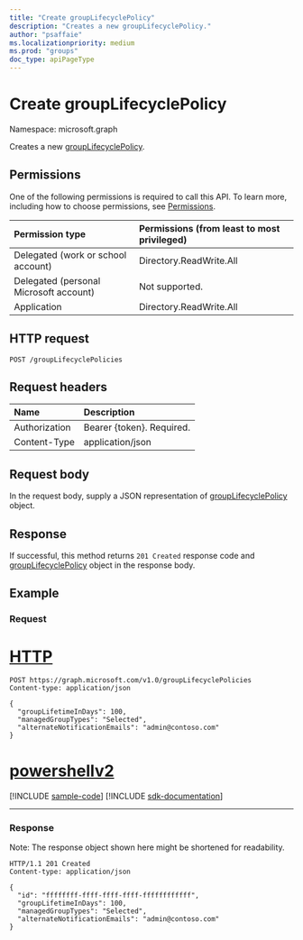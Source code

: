 ```yaml
---
title: "Create groupLifecyclePolicy"
description: "Creates a new groupLifecyclePolicy."
author: "psaffaie"
ms.localizationpriority: medium
ms.prod: "groups"
doc_type: apiPageType
---
```


# Create groupLifecyclePolicy

Namespace: microsoft.graph

Creates a new [groupLifecyclePolicy](../resources/grouplifecyclepolicy.md).

## Permissions

One of the following permissions is required to call this API. To learn more, including how to choose permissions, see [Permissions](/graph/permissions-reference).

| Permission type                        | Permissions (from least to most privileged) |
| :------------------------------------- | :------------------------------------------ |
| Delegated (work or school account)     | Directory.ReadWrite.All                     |
| Delegated (personal Microsoft account) | Not supported.                              |
| Application                            | Directory.ReadWrite.All                     |

## HTTP request

<!-- { "blockType": "ignored" } -->

```http
POST /groupLifecyclePolicies
```

## Request headers

| Name          | Description               |
| :------------ | :------------------------ |
| Authorization | Bearer {token}. Required. |
| Content-Type  | application/json          |

## Request body

In the request body, supply a JSON representation of [groupLifecyclePolicy](../resources/grouplifecyclepolicy.md) object.

## Response

If successful, this method returns `201 Created` response code and [groupLifecyclePolicy](../resources/grouplifecyclepolicy.md) object in the response body.

## Example

### Request

# [HTTP](#tab/http)

<!-- {
  "blockType": "request",
  "name": "create_grouplifecyclepolicy_from_group"
}-->

```http
POST https://graph.microsoft.com/v1.0/groupLifecyclePolicies
Content-type: application/json

{
  "groupLifetimeInDays": 100,
  "managedGroupTypes": "Selected",
  "alternateNotificationEmails": "admin@contoso.com"
}
```

# [powershellv2](#tab/powershellv2)
[!INCLUDE [sample-code](../includes/snippets/powershellv2/create-grouplifecyclepolicy-from-group-powershellv2-snippets.md)]
[!INCLUDE [sdk-documentation](../includes/snippets/snippets-sdk-documentation-link.md)]

---

### Response

Note: The response object shown here might be shortened for readability.

<!-- {
  "blockType": "response",
  "truncated": true,
  "@odata.type": "microsoft.graph.groupLifecyclePolicy"
} -->

```http
HTTP/1.1 201 Created
Content-type: application/json

{
  "id": "ffffffff-ffff-ffff-ffff-ffffffffffff",
  "groupLifetimeInDays": 100,
  "managedGroupTypes": "Selected",
  "alternateNotificationEmails": "admin@contoso.com"
}
```

<!-- uuid: 8fcb5dbc-d5aa-4681-8e31-b001d5168d79
2015-10-25 14:57:30 UTC -->
<!-- {
  "type": "#page.annotation",
  "description": "Create groupLifecyclePolicy",
  "keywords": "",
  "section": "documentation",
  "tocPath": "",
  "suppressions": [
  ]
}-->
